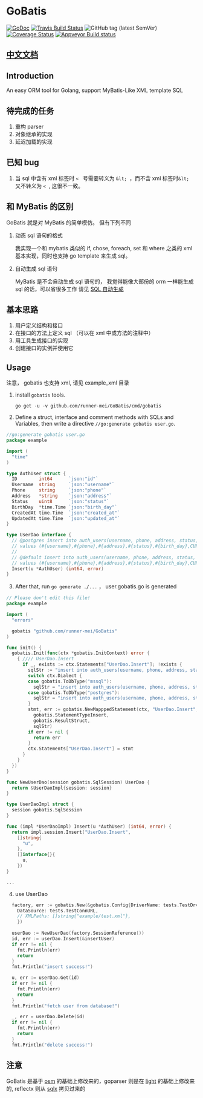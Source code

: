 # GoBatis

[![GoDoc](https://godoc.org/github.com/runner-mei/GoBatis?status.svg)](https://godoc.org/github.com/runner-mei/GoBatis)
[![Travis Build Status](https://travis-ci.org/runner-mei/GoBatis.svg?branch=master)](https://travis-ci.org/runner-mei/GoBatis)
![GitHub tag (latest SemVer)](https://img.shields.io/github/tag/runner-mei/GoBatis.svg)
[![Coverage Status](https://coveralls.io/repos/github/runner-mei/GoBatis/badge.svg?branch=master)](https://coveralls.io/github/runner-mei/GoBatis?branch=master)
[![Appveyor Build status](https://ci.appveyor.com/api/projects/status/hmg1mecib5j46r55?svg=true)](https://ci.appveyor.com/project/runner-mei/gobatis)


## [中文文档](https://runner-mei.github.io/GoBatis)

## Introduction

An easy ORM tool for Golang, support MyBatis-Like XML template SQL

## 待完成的任务
1. 重构 parser
2. 对象继承的实现
3. 延迟加载的实现

## 已知 bug

1. 当 sql 中含有 xml 标签时 <code>&lt; </code> 号需要转义为 <code>&amp;lt; </code>，而不含 xml 标签时<code>&amp;lt; </code> 又不转义为 <code>&lt; </code>, 这很不一致。

## 和 MyBatis 的区别

GoBatis 就是对 MyBatis 的简单模仿。 但有下列不同

  1. 动态 sql 语句的格式

     我实现一个和  mybatis 类似的 if, chose, foreach, set 和 where 之类的 xml 基本实现，同时也支持 go template 来生成 sql。

  2. 自动生成 sql 语句

     MyBatis 是不会自动生成 sql 语句的， 我觉得能像大部份的 orm 一样能生成 sql 的话，可以省很多工作
     请见 [SQL 自动生成](https://runner-mei.github.io/GoBatis/#/sql_genrate)


## 基本思路
1. 用户定义结构和接口
2. 在接口的方法上定义 sql （可以在 xml 中或方法的注释中）
3. 用工具生成接口的实现
4. 创建接口的实例并使用它


## Usage

注意， gobatis 也支持 xml, 请见 example_xml 目录

1. install `gobatis` tools.

    `go get -u -v github.com/runner-mei/GoBatis/cmd/gobatis`


2. Define a struct, interface and comment methods with SQLs and Variables, then write a directive `//go:generate gobatis user.go`.

````go
//go:generate gobatis user.go
package example

import (
  "time"
)

type AuthUser struct {
  ID        int64      `json:"id"`
  Username  string     `json:"username"`
  Phone     string     `json:"phone"`
  Address   *string    `json:"address"`
  Status    uint8      `json:"status"`
  BirthDay  *time.Time `json:"birth_day"`
  CreatedAt time.Time  `json:"created_at"`
  UpdatedAt time.Time  `json:"updated_at"`
}

type UserDao interface {
  // @postgres insert into auth_users(username, phone, address, status, birth_day, created_at, updated_at)
  // values (#{username},#{phone},#{address},#{status},#{birth_day},CURRENT_TIMESTAMP, CURRENT_TIMESTAMP) returning id
  //
  // @default insert into auth_users(username, phone, address, status, birth_day, created_at, updated_at)
  // values (#{username},#{phone},#{address},#{status},#{birth_day},CURRENT_TIMESTAMP, CURRENT_TIMESTAMP)
  Insert(u *AuthUser) (int64, error)
}

````

3. After that, run `go generate ./...` ， user.gobatis.go is generated

````go
// Please don't edit this file!
package example

import (
  "errors"

  gobatis "github.com/runner-mei/GoBatis"
)

func init() {
  gobatis.Init(func(ctx *gobatis.InitContext) error {
    { //// UserDao.Insert
      if _, exists := ctx.Statements["UserDao.Insert"]; !exists {
        sqlStr := "insert into auth_users(username, phone, address, status, birth_day, created_at, updated_at)\r\n values (#{username},#{phone},#{address},#{status},#{birth_day},CURRENT_TIMESTAMP, CURRENT_TIMESTAMP)"
        switch ctx.Dialect {
        case gobatis.ToDbType("mssql"):
          sqlStr = "insert into auth_users(username, phone, address, status, birth_day, created_at, updated_at)\r\n output inserted.id\r\n values (#{username},#{phone},#{address},#{status},#{birth_day},CURRENT_TIMESTAMP, CURRENT_TIMESTAMP)"
        case gobatis.ToDbType("postgres"):
          sqlStr = "insert into auth_users(username, phone, address, status, birth_day, created_at, updated_at)\r\n values (#{username},#{phone},#{address},#{status},#{birth_day},CURRENT_TIMESTAMP, CURRENT_TIMESTAMP) returning id"
        }
        stmt, err := gobatis.NewMapppedStatement(ctx, "UserDao.Insert",
          gobatis.StatementTypeInsert,
          gobatis.ResultStruct,
          sqlStr)
        if err != nil {
          return err
        }
        ctx.Statements["UserDao.Insert"] = stmt
      }
    }
  })
}

func NewUserDao(session gobatis.SqlSession) UserDao {
  return &UserDaoImpl{session: session}
}

type UserDaoImpl struct {
  session gobatis.SqlSession
}

func (impl *UserDaoImpl) Insert(u *AuthUser) (int64, error) {
  return impl.session.Insert("UserDao.Insert",
    []string{
      "u",
    },
    []interface{}{
      u,
    })
}

...

````

4. use UserDao

````go
  factory, err := gobatis.New(&gobatis.Config{DriverName: tests.TestDrv,
    DataSource: tests.TestConnURL,
    // XMLPaths: []string{"example/test.xml"},
    })
    
  userDao := NewUserDao(factory.SessionReference())
  id, err := userDao.Insert(&insertUser)
  if err != nil {
    fmt.Println(err)
    return
  }
  fmt.Println("insert success!")

  u, err := userDao.Get(id)
  if err != nil {
    fmt.Println(err)
    return
  }
  fmt.Println("fetch user from database!")

  _, err = userDao.Delete(id)
  if err != nil {
    fmt.Println(err)
    return
  }
  fmt.Println("delete success!")
````


## 注意
GoBatis 是基于 [osm](https://github.com/yinshuwei/osm) 的基础上修改来的，goparser 则是在 [light](https://github.com/arstd/light) 的基础上修改来的, reflectx 则从 [sqlx](https://github.com/jmoiron/sqlx) 拷贝过来的
